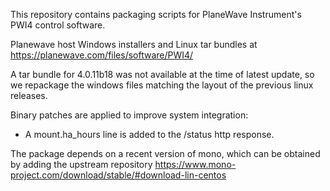 This repository contains packaging scripts for PlaneWave Instrument's PWI4 control software.

Planewave host Windows installers and Linux tar bundles at https://planewave.com/files/software/PWI4/

A tar bundle for 4.0.11b18 was not available at the time of latest update, so we repackage the windows files matching the layout of the previous linux releases.

Binary patches are applied to improve system integration:

* A mount.ha_hours line is added to the /status http response.

The package depends on a recent version of mono, which can be obtained by adding the upstream repository https://www.mono-project.com/download/stable/#download-lin-centos

